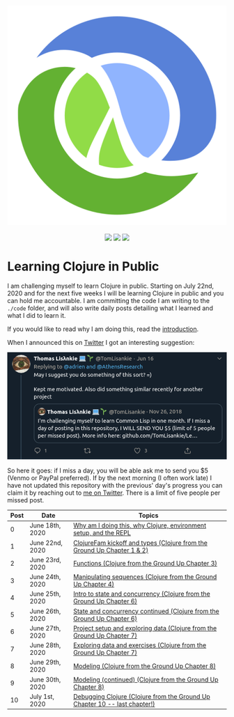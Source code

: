 <p align="center">
    <img src="posts/images/Clojure_logo.svg" /><br /><br />
    <img src="https://img.shields.io/badge/Clojure%20from%20the%20Ground%20Up-8%20out%20of%208-green?logo=clojure&style=flat" />
    <img src="https://img.shields.io/badge/4clojure-68%20out%20of%20156-yellow?logo=clojure&style=flat" />
    <img src="https://img.shields.io/badge/Clojure%20For%20Brave%20And%20True-0%20out%20of%2011-red?logo=clojure&style=flat" />
</p>

# Learning Clojure in Public

I am challenging myself to learn Clojure in public. Starting on July 22nd, 2020 and for the next five weeks I will be learning Clojure in public and you can hold me accountable. I am committing the code I am writing to the `./code` folder, and will also write daily posts detailing what I learned and what I did to learn it.

If you would like to read why I am doing this, read the [introduction](posts/2020-06-18.md).

When I announced this on [Twitter](https://twitter.com/adrien/status/1273013237076971528) I got an interesting suggestion:

<p align="center"><img src="posts/images/lisankie-inspiration.png" /></p>

So here it goes: if I miss a day, you will be able ask me to send you \$5 (Venmo or PayPal preferred). If by the next morning (I often work late) I have not updated this repository with the previous' day's progress you can claim it by reaching out to [me on Twitter](https://twitter.com/adrien). There is a limit of five people per missed post.

| Post | Date            | Topics                                                                                            |
| ---- | --------------- | ------------------------------------------------------------------------------------------------- |
| 0    | June 18th, 2020 | [Why am I doing this, why Clojure, environment setup, and the REPL](posts/2020-06-18.md)          |
| 1    | June 22nd, 2020 | [ClojureFam kickoff and types (Clojure from the Ground Up Chapter 1 & 2)](posts/2020-06-22.md)    |
| 2    | June 23rd, 2020 | [Functions (Clojure from the Ground Up Chapter 3)](posts/2020-06-23.md)                           |
| 3    | June 24th, 2020 | [Manipulating sequences (Clojure from the Ground Up Chapter 4)](posts/2020-06-24.md)              |
| 4    | June 25th, 2020 | [Intro to state and concurrency (Clojure from the Ground Up Chapter 6)](posts/2020-06-25.md)      |
| 5    | June 26th, 2020 | [State and concurrency continued (Clojure from the Ground Up Chapter 6)](posts/2020-06-26.md)     |
| 6    | June 27th, 2020 | [Project setup and exploring data (Clojure from the Ground Up Chapter 7)](posts/2020-06-27.md)    |
| 7    | June 28th, 2020 | [Exploring data and exercises (Clojure from the Ground Up Chapter 7)](posts/2020-06-28.md)        |
| 8    | June 29th, 2020 | [Modeling (Clojure from the Ground Up Chapter 8)](posts/2020-06-29.md)                            |
| 9    | June 30th, 2020 | [Modeling (continued) (Clojure from the Ground Up Chapter 8)](posts/2020-06-30.md)                |
| 10   | July 1st, 2020  | [Debugging Clojure (Clojure from the Ground Up Chapter 10 -- last chapter!)](posts/2020-07-01.md) |

